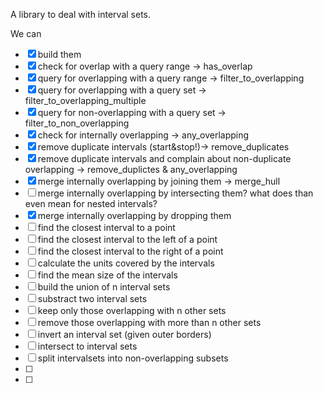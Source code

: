A library to deal with interval sets.

We can
- [x] build them
- [x] check for overlap with a query range -> has_overlap
- [x] query for overlapping with a query range -> filter_to_overlapping
- [x] query for overlapping with a query set -> filter_to_overlapping_multiple
- [x] query for non-overlapping with a query set -> filter_to_non_overlapping
- [x] check for internally overlapping -> any_overlapping
- [x] remove duplicate intervals (start&stop!)-> remove_duplicates
- [x] remove duplicate intervals and complain about non-duplicate overlapping ->
  remove_duplictes & any_overlapping
- [x] merge internally overlapping by joining them -> merge_hull
- [ ] merge internally overlapping by intersecting them? what does than even mean for
  nested intervals?
- [x] merge internally overlapping by dropping them
- [ ] find the closest interval to a point
- [ ] find the closest interval to the left of a point
- [ ] find the closest interval to the right of a point
- [ ] calculate the units covered by the intervals
- [ ] find the mean size of the intervals
- [ ] build the union of n interval sets
- [ ] substract two interval sets 
- [ ] keep only those overlapping with n other sets
- [ ] remove those overlapping with more than n other sets
- [ ] invert an interval set (given outer borders)
- [ ] intersect to interval sets
- [ ] split intervalsets into non-overlapping subsets
- [ ]
- [ ]
